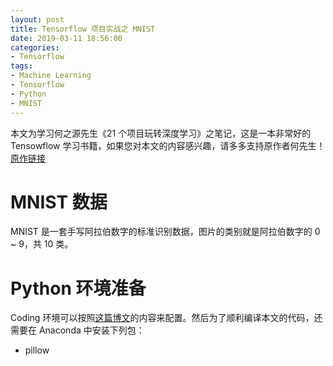```yaml
---
layout: post
title: Tensorflow 项目实战之 MNIST
date: 2019-03-11 18:56:00
categories: 
- Tensorflow
tags:
- Machine Learning
- Tensorflow
- Python
- MNIST
---
```


本文为学习何之源先生《21 个项目玩转深度学习》之笔记，这是一本非常好的 Tensowflow 学习书籍，如果您对本文的内容感兴趣，请多多支持原作者何先生！[原作链接](http://www.broadview.com.cn/book/5490)

# MNIST 数据

MNIST 是一套手写阿拉伯数字的标准识别数据，图片的类别就是阿拉伯数字的 0 ~ 9，共 10 类。

# Python 环境准备

Coding 环境可以按照[这篇博文](https://spadeq.github.io/2019/02/01/setting-tensorflow-environment.html)的内容来配置。然后为了顺利编译本文的代码，还需要在 Anaconda 中安装下列包：

* pillow